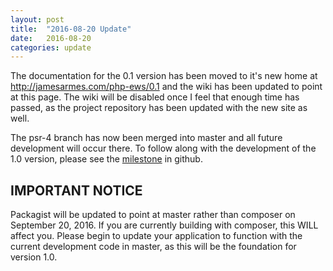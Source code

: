 ```yaml
---
layout: post
title:  "2016-08-20 Update"
date:   2016-08-20
categories: update
---
```

The documentation for the 0.1 version has been moved to it's new home at
<http://jamesarmes.com/php-ews/0.1> and the wiki has been updated to point
at this page. The wiki will be disabled once I feel that enough time has passed,
as the project repository has been updated with the new site as well.

The psr-4 branch has now been merged into master and all future development will
occur there. To follow along with the development of the 1.0 version, please see
the [milestone](https://github.com/jamesiarmes/php-ews/milestone/2) in github.

## IMPORTANT NOTICE
Packagist will be updated to point at master rather than composer on September
20, 2016. If you are currently building with composer, this WILL affect you.
Please begin to update your application to function with the current development
code in master, as this will be the foundation for version 1.0.
